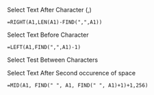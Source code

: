 Select Text After Character (,)

`=RIGHT(A1,LEN(A1)-FIND(",",A1))`

Select Text Before Character

`=LEFT(A1,FIND(",",A1)-1)`


Select Test Between Characters



Select Text After Second occurence of space


`=MID(A1, FIND(" ", A1, FIND(" ", A1)+1)+1,256)`
